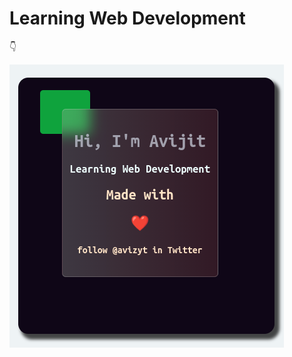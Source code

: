 # Learning Web Development

👇️

!["Hello Devs"](https://github.com/avizyt/learning-web-dev/blob/main/images/glassCard.png)
